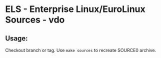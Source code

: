 # ELS - Enterprise Linux/EuroLinux Sources - vdo
 
## Usage:
  Checkout branch or tag. Use `make sources` to recreate  SOURCE0 archive.
